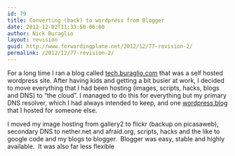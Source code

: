 ```yaml
---
id: 79
title: Converting (back) to wordpress from Blogger
date: 2012-12-02T11:33:50-06:00
author: Nick Buraglio
layout: revision
guid: http://www.forwardingplane.net/2012/12/77-revision-2/
permalink: /2012/12/77-revision-2/
---
```

For a long time I ran a blog called [tech.buraglio.com](http://www.forwardingplane.net) that was a self hosted wordpress site. After having kids and getting a bit busier at work, I decided to move everything that I had been hosting (images, scripts, hacks, blogs and DNS) to &#8220;the cloud&#8221;. I managed to do this for everything but my primary DNS resolver, which I had always intended to keep, and one [wordpress blog](http://www.shitenonions.com) that I hosted for someone else.

I moved my image hosting from gallery2 to flickr (backup on picasaweb), secondary DNS to nether.net and afraid.org, scripts, hacks and the like to google code and my blogs to blogger.  Blogger was easy, stable and highly available.  It was also far less flexible